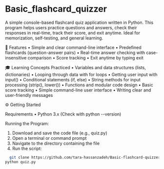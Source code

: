 # Basic_flashcard_quizzer
A simple console-based flashcard quiz application written in Python. This program helps users practice questions and answers, check their responses in real-time, track their score, and exit anytime. Ideal for memorization, self-testing, and general learning.


🚀 Features
•	Simple and clear command-line interface
•	Predefined flashcards (question-answer pairs)
•	Real-time answer checking with case-insensitive comparison
•	Score tracking
•	Exit anytime by typing exit


 🎓 Learning Concepts Practiced
•	Variables and data structures (lists, dictionaries)
•	Looping through data with for loops
•	Getting user input with input()
•	Conditional statements (if, else)
•	String methods for input processing (strip(), lower())
•	Functions and modular code design
•	Basic score tracking
•	Simple command-line user interface
•	Writing clear and user-friendly messages


 ⚙️ Getting Started

Requirements
•	Python 3.x (Check with python --version)
 
 Running the Program:
1.	Download and save the code file (e.g., quiz.py)
2.	Open a terminal or command prompt
3.	Navigate to the directory containing the file
4.  Run the script:
  ``` bash
    git clone https://github.com/tara-hassanzadeh/Basic-flashcard-quizzer.git
  python quiz.py
